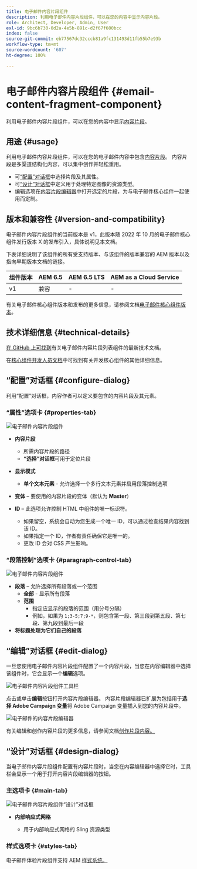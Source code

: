 ```yaml
---
title: 电子邮件内容片段组件
description: 利用电子邮件内容片段组件，可以在您的内容中显示内容片段。
role: Architect, Developer, Admin, User
exl-id: 9bc6b730-0d2a-4e5b-891c-d2f67f600bcc
index: false
source-git-commit: eb77567dc32cccb81a9fc131493d11fb55b7e93b
workflow-type: tm+mt
source-wordcount: '607'
ht-degree: 100%

---
```



# 电子邮件内容片段组件 {#email-content-fragment-component}

利用电子邮件内容片段组件，可以在您的内容中显示[内容片段](https://experienceleague.adobe.com/docs/experience-manager-cloud-service/assets/content-fragments/content-fragments.html?lang=zh-Hans)。

## 用途 {#usage}

利用电子邮件内容片段组件，可以在您的电子邮件内容中包含[内容片段](https://experienceleague.adobe.com/docs/experience-manager-cloud-service/assets/content-fragments/content-fragments.html?lang=zh-Hans)。 内容片段是多渠道结构化内容，可以集中创作并轻松重用。

* 可[“配置”对话框](#configure-dialog)中选择片段及其属性。
* 可[“设计”对话框](#design-dialog)中定义用于处理特定图像的资源类型。
* 编辑选项在[内容片段编辑器](#edit-dialog)中打开选定的片段，为与电子邮件核心组件一起使用而定制。

## 版本和兼容性 {#version-and-compatibility}

电子邮件内容片段组件的当前版本是 v1，此版本随 2022 年 10 月的电子邮件核心组件发行版本 X 的发布引入，具体说明见本文档。

下表详细说明了该组件的所有受支持版本、与该组件的版本兼容的 AEM 版本以及指向早期版本文档的链接。

| 组件版本 | AEM 6.5 | AEM 6.5 LTS | AEM as a Cloud Service |
|---|---|---|---|
| v1 | 兼容 | - | - |

有关电子邮件核心组件版本和发布的更多信息，请参阅文档[电子邮件核心组件版本](/help/email/versions.md)。

## 技术详细信息 {#technical-details}

[在 GitHub 上可找到](https://adobe.com/go/aem_cmp_tech_email_cf_v1_cn)有关电子邮件内容片段列表组件的最新技术文档。

在[核心组件开发人员文档](/help/developing/overview.md)中可找到有关开发核心组件的其他详细信息。

## “配置”对话框 {#configure-dialog}

利用“配置”对话框，内容作者可以定义要包含的内容片段及其元素。

### “属性”选项卡 {#properties-tab}

![电子邮件内容片段组件](/help/email/assets/email-content-fragment-edit-properties.png)

* **内容片段**

   * 所需内容片段的路径
   * **“选择”对话框**&#x200B;可用于定位片段

* **显示模式**
   * **单个文本元素** - 允许选择一个多行文本元素并启用段落控制选项
* **变体** – 要使用的内容片段的变体（默认为 **Master**）

* **ID** – 此选项允许控制 HTML 中组件的唯一标识符。
   * 如果留空，系统会自动为您生成一个唯一 ID，可以通过检查结果内容找到该 ID。
   * 如果指定一个 ID，作者有责任确保它是唯一的。
   * 更改 ID 会对 CSS 产生影响。

### “段落控制”选项卡 {#paragraph-control-tab}

![电子邮件内容片段组件](/help/assets/content-fragment-edit-paragraph.png)

* **段落** – 允许选择所有段落或一个范围
   * **全部** - 显示所有段落
   * **范围**
      * 指定应显示的段落的范围（用分号分隔）
      * 例如，如果为 `1;3-5;7;9-*`，则包含第一段、第三段到第五段、第七段、第九段到最后一段
* **将标题处理为它们自己的段落**

## “编辑”对话框 {#edit-dialog}

一旦您使用电子邮件内容片段组件配置了一个内容片段，当您在内容编辑器中选择该组件时，它会显示一个&#x200B;**编辑**&#x200B;选项。

![电子邮件内容片段组件工具栏](/help/email/assets/email-content-fragment-edit-toolbar.png)

点击或单击&#x200B;**编辑**&#x200B;按钮打开内容片段编辑器。 内容片段编辑器已扩展为包括用于&#x200B;**选择 Adobe Campaign 变量**&#x200B;将 Adobe Campaign 变量插入到您的内容片段中。

![电子邮件的内容片段编辑器](/help/email/assets/email-content-fragment-editor.png)

有关编辑和创作内容片段的更多信息，请参阅文档[创作片段内容。](https://experienceleague.adobe.com/docs/experience-manager-cloud-service/content/assets/content-fragments/content-fragments-variations.html?lang=zh-Hans)

## “设计”对话框 {#design-dialog}

当电子邮件内容片段组件配置有内容片段时，当您在内容编辑器中选择它时，工具栏会显示一个用于打开内容片段编辑器的按钮。


### 主选项卡 {#main-tab}

![电子邮件内容片段组件“设计”对话框](/help/email/assets/email-content-fragment-design.png)

* **内部响应式网格**

   * 用于内部响应式网格的 Sling 资源类型

### 样式选项卡 {#styles-tab}

电子邮件体验片段组件支持 AEM [样式系统。](/help/get-started/authoring.md#component-styling)
